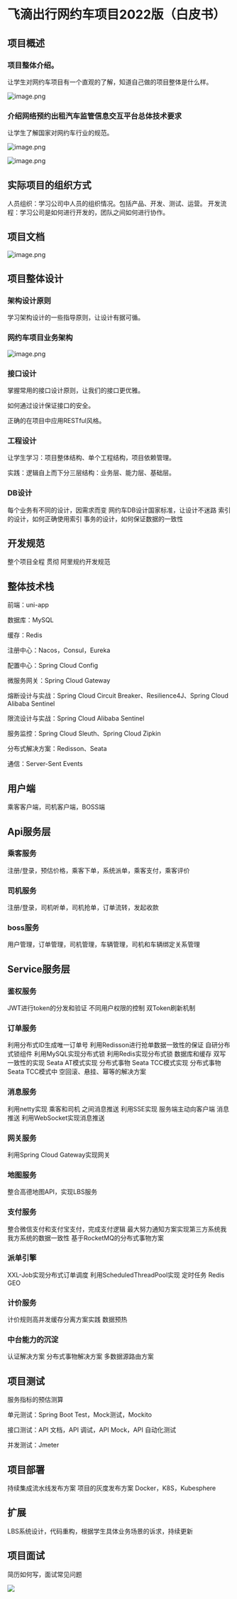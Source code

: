 # 飞滴出行网约车项目2022版（白皮书）

## 项目概述

### 项目整体介绍。

让学生对网约车项目有一个直观的了解，知道自己做的项目整体是什么样。

![image.png](https://fynotefile.oss-cn-zhangjiakou.aliyuncs.com/fynote/fyfile/30/1652421194044/80397bfc5f764d7eac6b6f40883980ca.png)

### 介绍网络预约出租汽车监管信息交互平台总体技术要求

让学生了解国家对网约车行业的规范。

![image.png](https://fynotefile.oss-cn-zhangjiakou.aliyuncs.com/fynote/fyfile/30/1652421194044/a5358fface2b4815a9cd56f4da860be7.png)

![image.png](https://fynotefile.oss-cn-zhangjiakou.aliyuncs.com/fynote/fyfile/30/1652421194044/81cbffa274f54122835277eb3a4c49f0.png)

## 实际项目的组织方式

人员组织：学习公司中人员的组织情况。包括产品、开发、测试、运营。
开发流程：学习公司是如何进行开发的，团队之间如何进行协作。

## 项目文档

![image.png](https://fynotefile.oss-cn-zhangjiakou.aliyuncs.com/fynote/fyfile/30/1652421194044/c1f00d8e156649caaf3fc09975045c5e.png)

## 项目整体设计

### 架构设计原则

学习架构设计的一些指导原则，让设计有据可循。

### 网约车项目业务架构

![image.png](https://fynotefile.oss-cn-zhangjiakou.aliyuncs.com/fynote/fyfile/30/1652421194044/f4ed032886604b3eac0fb5adb6e62bdd.jpg)

### 接口设计

掌握常用的接口设计原则，让我们的接口更优雅。

如何通过设计保证接口的安全。

正确的在项目中应用RESTful风格。

### 工程设计

让学生学习：项目整体结构、单个工程结构，项目依赖管理。

实践：逻辑自上而下分三层结构：业务层、能力层、基础层。

### DB设计

每个业务有不同的设计，因需求而变
网约车DB设计国家标准，让设计不迷路
索引的设计，如何正确使用索引
事务的设计，如何保证数据的一致性

## 开发规范

整个项目全程 贯彻 阿里规约开发规范

## 整体技术栈

前端：uni-app

数据库：MySQL

缓存：Redis

注册中心：Nacos，Consul，Eureka

配置中心：Spring Cloud Config

微服务网关：Spring Cloud Gateway

熔断设计与实战：Spring Cloud Circuit Breaker、Resilience4J、Spring Cloud Alibaba  Sentinel

限流设计与实战：Spring Cloud Alibaba  Sentinel

服务监控：Spring Cloud Sleuth、Spring Cloud Zipkin

分布式解决方案：Redisson、Seata

通信：Server-Sent Events

## 用户端

乘客客户端，司机客户端，BOSS端

## Api服务层

### 乘客服务

注册/登录，预估价格，乘客下单，系统派单，乘客支付，乘客评价

### 司机服务

注册/登录，司机听单，司机抢单，订单流转，发起收款

### boss服务

用户管理，订单管理，司机管理，车辆管理，司机和车辆绑定关系管理

## Service服务层

### 鉴权服务

JWT进行token的分发和验证
不同用户权限的控制
双Token刷新机制

### 订单服务

利用分布式ID生成唯一订单号
利用Redisson进行抢单数据一致性的保证
自研分布式锁组件
利用MySQL实现分布式锁
利用Redis实现分布式锁
数据库和缓存 双写一致性的实现
Seata AT模式实现 分布式事物
Seata TCC模式实现 分布式事物
Seata TCC模式中 空回滚、悬挂、幂等的解决方案

### 消息服务

利用netty实现 乘客和司机 之间消息推送
利用SSE实现 服务端主动向客户端 消息推送
利用WebSocket实现消息推送

### 网关服务

利用Spring Cloud Gateway实现网关

### 地图服务

整合高德地图API，实现LBS服务

### 支付服务

整合微信支付和支付宝支付，完成支付逻辑
最大努力通知方案实现第三方系统我我方系统的数据一致性
基于RocketMQ的分布式事物方案

### 派单引擎

XXL-Job实现分布式订单调度
利用ScheduledThreadPool实现 定时任务
Redis GEO

### 计价服务

计价规则高并发缓存分离方案实践
数据预热

### 中台能力的沉淀

认证解决方案
分布式事物解决方案
多数据源路由方案

## 项目测试

服务指标的预估测算

单元测试：Spring Boot Test，Mock测试，Mockito

接口测试：API 文档，API 调试，API Mock，API 自动化测试

并发测试：Jmeter

## 项目部署

持续集成流水线发布方案
项目的灰度发布方案
Docker，K8S，Kubesphere

## 扩展

LBS系统设计，代码重构，根据学生具体业务场景的诉求，持续更新

## 项目面试

简历如何写，面试常见问题

![](https://cdn.nlark.com/yuque/0/2022/png/292524/1648394119790-68067723-5e8d-4d05-8bc6-fe918744d420.png?x-oss-process=image%2Fwatermark%2Ctype_d3F5LW1pY3JvaGVp%2Csize_43%2Ctext_5YSS54y_6K--5aCC%2Ccolor_FFFFFF%2Cshadow_50%2Ct_80%2Cg_se%2Cx_10%2Cy_10)
